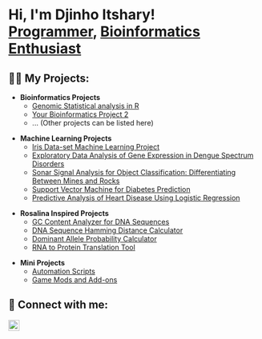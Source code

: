 <h1>Hi, I'm Djinho Itshary! <br/><a href="https://github.com/Djinho/Djinho.github.io">Programmer</a>, <a href="https://www.linkedin.com/in/djinhoitshary/">Bioinformatics Enthusiast</a></h1>

<h2>👨‍💻 My Projects:</h2>

<!-- Bioinformatics Projects -->
- <b>Bioinformatics Projects</b>
  - [Genomic Statistical analysis in R](https://github.com/Djinho/Djinho.github.io/tree/main/Genomic%20Statistical%20analysis%20in%20R)
  - [Your Bioinformatics Project 2](https://github.com/Djinho/Djinho.github.io/BioinformaticsProject2)
  - ... (Other projects can be listed here)

<!-- Machine Learning Projects -->
- <b>Machine Learning Projects</b>
  - [Iris Data-set Machine Learning Project](https://github.com/Djinho/Djinho.github.io/tree/main/Iris%20Data-set%20Machine%20Learning%20Project)
  - [Exploratory Data Analysis of Gene Expression in Dengue Spectrum Disorders](https://github.com/Djinho/Djinho.github.io/tree/main/Exploratory%20Data%20Analysis%20of%20Gene%20Expression%20in%20Dengue%20Spectrum%20Disorders)
  - [Sonar Signal Analysis for Object Classification: Differentiating Between Mines and Rocks](https://github.com/Djinho/Djinho.github.io/tree/main/Sonar%20Signal%20Analysis%20for%20Object%20Classification%3A%20Differentiating%20Between%20Mines%20and%20Rocks)
  - [Support Vector Machine for Diabetes Prediction](https://github.com/Djinho/Djinho.github.io/tree/main/Sonar%20Signal%20Analysis%20for%20Object%20Classification%3A%20Differentiating%20Between%20Mines%20and%20Rocks)
  -  [Predictive Analysis of  Heart Disease Using Logistic Regression](https://github.com/Djinho/Djinho.github.io/tree/e4d34e355da3c4a2f550a107fee151a4525f4f4d/Predictive%20Analysis%20of%20Heart%20Disease%20Using%20Logistic%20Regression)

 
<!-- Rosalina Inspired Projects -->
- <b>Rosalina Inspired Projects</b>
  - [GC Content Analyzer for DNA Sequences](https://github.com/Djinho/Djinho.github.io/tree/main/GC%20Content%20Analyzer%20for%20DNA%20Sequences)
  - [DNA Sequence Hamming Distance Calculator](https://github.com/Djinho/Djinho.github.io/tree/main/DNA%20Sequence%20Hamming%20Distance%20Calculator)
  - [Dominant Allele Probability Calculator](https://github.com/Djinho/Djinho.github.io/tree/main/Dominant%20Allele%20Probability%20Calculator)
  - [RNA to Protein Translation Tool](https://github.com/Djinho/Djinho.github.io/tree/main/RNA%20to%20Protein%20Translation%20Tool)

<!-- Mini Projects -->
- <b>Mini Projects</b>
  - [Automation Scripts](https://github.com/Djinho/Djinho.github.io/AutomationScripts)
  - [Game Mods and Add-ons](https://github.com/Djinho/Djinho.github.io/GameMods)

<h2> 🤳 Connect with me:</h2>

<!-- Social Media Icons -->
[<img align="left" alt="Djinho Itshary | LinkedIn" width="22px" src="https://cdn.jsdelivr.net/npm/simple-icons@v3/icons/linkedin.svg" />][linkedin]

<!-- Social Media Links -->
[linkedin]: https://www.linkedin.com/in/djinho-itshary-671658254/

<!--
**DjinhoItshary/DjinhoItshary** is a ✨ _special_ ✨ repository because its `README.md` (this file) appears on your GitHub profile.

Here are some ideas to get you started:

- 🔭 I’m currently working on ...
- 🌱 I’m currently learning ...
- 👯 I’m looking to collaborate on ...
- 🤔 I’m looking for help with ...
- 💬 Ask me about ...
- 📫 How to reach me: ...
- 😄 Pronouns: ...
- ⚡ Fun fact: ...
-->
